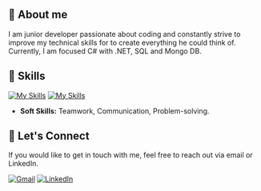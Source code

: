 ## 👤 About me

<p>    I am junior developer passionate about coding and constantly strive to improve my technical skills for to create everything he could think of. Currently, I am focused C# with .NET, SQL and Mongo DB.</p>


## 🌟 Skills

  [![My Skills](https://skillicons.dev/icons?i=cs,dotnet,ts,mysql,mongodb)](https://skillicons.dev)
  [![My Skills](https://skillicons.dev/icons?i=react)](https://skillicons.dev)
  
- **Soft Skills:** Teamwork, Communication, Problem-solving.

## 💬 Let's Connect

If you would like to get in touch with me, feel free to reach out via email or LinkedIn.

[![Gmail](https://img.shields.io/badge/-Gmail-D14836?style=flat-square&logo=gmail&logoColor=white)](jeremiaserba7894@gmail.com)
[![LinkedIn](https://img.shields.io/badge/-LinkedIn-0077B5?style=flat-square&logo=linkedin&logoColor=white&link=https://www.linkedin.com/in/jeremiaserba/)](https://www.linkedin.com/in/jeremiaserba/)

